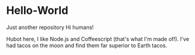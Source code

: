 # Hello-World
Just another repository
Hi humans!

Hubot here, I like Node.js and Coffeescript (that's what I'm made of!).
I've had tacos on the moon and find them far superior to Earth tacos.
